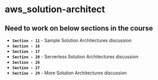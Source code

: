 # aws_solution-architect

## Need to work on below sections in the course
* **`Section - 11`** - Sample Solution Architectures discussion
* **`Section - 16`**
* **`Section - 17`**
* **`Section - 20`** - Serverless Solution Architectures discussion
* **`Section - 26`**
* **`Section - 27`**
* **`Section - 29`** - More Solution Architectures discussion
